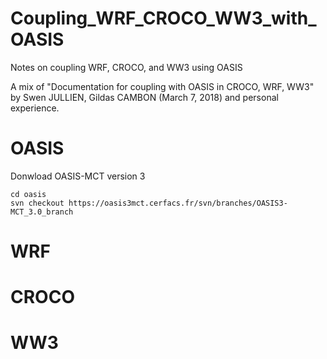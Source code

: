 # Coupling_WRF_CROCO_WW3_with_OASIS
Notes on coupling WRF, CROCO, and WW3 using OASIS

A mix of "Documentation for coupling with OASIS in CROCO, WRF, WW3" by Swen JULLIEN, Gildas CAMBON (March 7, 2018) and
personal experience.

# OASIS

Donwload OASIS-MCT version 3

```console
cd oasis
svn checkout https://oasis3mct.cerfacs.fr/svn/branches/OASIS3-MCT_3.0_branch
```

# WRF

# CROCO

# WW3
